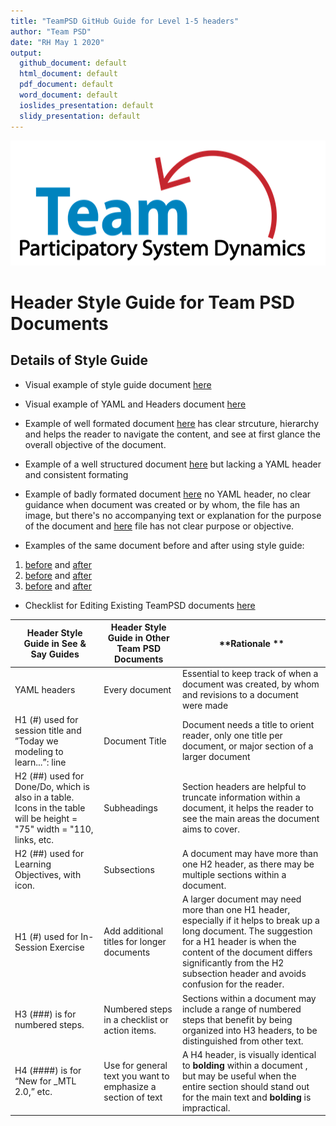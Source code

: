 ```yaml
---
title: "TeamPSD GitHub Guide for Level 1-5 headers"
author: "Team PSD"
date: "RH May 1 2020"
output: 
  github_document: default
  html_document: default
  pdf_document: default
  word_document: default
  ioslides_presentation: default
  slidy_presentation: default
---
```


<img src = "https://github.com/lzim/teampsd/blob/teampsd_style/teampsd_logo/team_psd_logo_sm.png"
     height = "200" width = "600">  
     
# Header Style Guide for Team PSD Documents

## Details of Style Guide
- Visual example of style guide document [here](https://github.com/lzim/teampsd/tree/master/resources/bookdown) 
- Visual example of YAML and Headers document [here](https://github.com/lzim/teampsd/blob/master/resources/bookdown/sample_header_user.md) 
- Example of well formated document [here](https://github.com/lzim/teampsd/blob/master/mtl_facilitate_workgroup/checklists/pre_meeting_checklist.md) has clear strcuture, hierarchy and helps the reader to navigate the content, and see at first glance the overall objective of the document.
- Example of a well structured document [here](https://github.com/lzim/teampsd/tree/master/resources/listening) but lacking a YAML header and consistent formating  
- Example of badly formated document [here](https://github.com/lzim/teampsd/blob/master/resources/maps/maps_markdown/documentation_map.md) no YAML header, no clear guidance when document was created or by whom, the file has an image, but there's no accompanying text or explanation for the purpose of the document and [here](https://github.com/lzim/teampsd/blob/master/sim_ui_workgroup/sim_ui_diagram_files/README.Rmd) file has not clear purpose or objective. 

- Examples of the same document before and after using style guide:
1. [before](https://github.com/lzim/teampsd/blob/master/resources/training_guides/mtl_how_demo/course_code.md) and [after](https://github.com/lzim/teampsd/blob/rita_2020_04_27_issue_1364/master/resources/training_guides/mtl_how_demo/course_code.md) 
2. [before](https://github.com/lzim/teampsd/blob/master/resources/training_guides/mtl_how_lucid/meeting_facilitation.md) and [after](https://github.com/lzim/teampsd/blob/rita_2020_04_27_issue_1364/resources/training_guides/mtl_how_lucid/meeting_facilitation_revised.md)
3. [before](https://github.com/lzim/teampsd/tree/master/resources/listening) and [after](https://github.com/lzim/teampsd/blob/rita_2020_04_27_issue_1364/resources/listening/README_revised.md)

- Checklist for Editing Existing TeamPSD documents [here](https://github.com/lzim/teampsd/blob/rita_2020_04_27_issue_1364/resources/bookdown/style_guide_document_checklist.md)


**Header Style Guide in See & Say Guides** | **Header Style Guide in Other Team PSD Documents** | **Rationale **
-- | -- | --
YAML headers | Every document | Essential to keep track of when a document was created, by whom and revisions to a document were made
H1 (#) used for session title and ”Today we modeling to learn...”: line | Document Title | Document needs a title to orient reader, only one title per document, or major section of a larger document
H2 (##) used for Done/Do, which is also in a table. Icons in the table will be height = "75" width = "110, links, etc. | Subheadings | Section headers are helpful to truncate information within a document, it helps the reader to see the main areas the document aims to cover.
H2 (##) used for Learning Objectives, with icon. | Subsections | A document may have more than one H2 header, as there may be multiple sections within a document.
H1 (#) used for In-Session Exercise | Add additional titles for longer documents | A larger document may need more than one H1 header, especially if it helps to break up a long document.  The suggestion for a H1 header is when the content of the document differs significantly from the H2 subsection header and avoids confusion for the reader.
H3 (###) is for numbered steps. | Numbered steps in a checklist or action items. | Sections within a document may include a range of numbered steps that benefit by being organized into H3 headers, to be distinguished from other text.
H4 (####) is for “New for _MTL 2.0,” etc. | Use for general text you want to emphasize a section of text | A H4 header, is visually identical to **bolding** within a document , but may be useful when the entire section should stand out for the main text and **bolding** is impractical.


